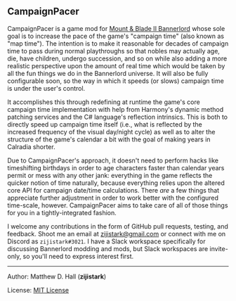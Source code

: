 ## CampaignPacer

CampaignPacer is a game mod for [Mount &amp; Blade II Bannerlord](https://www.taleworlds.com/en/Games/Bannerlord) whose sole goal is to increase the pace of the game's "campaign time" (also known as "map time"). The intention is to make it reasonable for decades of campaign time to pass during normal playthroughs so that nobles may actually age, die, have children, undergo succession, and so on while also adding a more realistic perspective upon the amount of real time which would be taken by all the fun things we do in the Bannerlord universe. It will also be fully configurable soon, so the way in which it speeds (or slows) campaign time is under the user's control.

It accomplishes this through redefining at runtime the game's core campaign time implementation with help from Harmony's dynamic method patching services and the C# language's reflection intrinsics. This is both to directly speed up campaign time itself (i.e., what is reflected by the increased frequency of the visual day/night cycle) as well as to alter the structure of the game's calendar a bit with the goal of making years in Calradia shorter.

Due to CampaignPacer's approach, it doesn't need to perform hacks like timeshifting birthdays in order to age characters faster than calendar years permit or mess with any other jank: everything in the game reflects the quicker notion of time naturally, because everything relies upon the altered core API for campaign date/time calculations. There *are* a few things that appreciate further adjustment in order to work better with the configured time-scale, however. CampaignPacer aims to take care of all of those things for you in a tightly-integrated fashion.

I welcome any contributions in the form of GitHub pull requests, testing, and feedback. Shoot me an email at zijistark@gmail.com or connect with me on Discord as `zijistark#3021`. I have a Slack workspace specifically for discussing Bannerlord modding and mods, but Slack workspaces are invite-only, so you'll need to express interest first.

---

Author: Matthew D. Hall (**zijistark**)

License: [MIT License](LICENSE)
